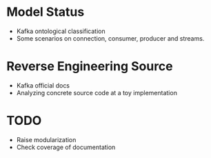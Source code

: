 # Model Status

* Kafka ontological classification
* Some scenarios on connection, consumer, producer and streams.

# Reverse Engineering Source

* Kafka official docs
* Analyzing concrete source code at a toy implementation

# TODO

* Raise modularization
* Check coverage of documentation